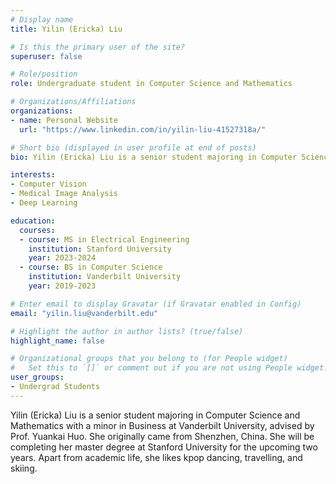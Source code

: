 ```yaml
---
# Display name
title: Yilin (Ericka) Liu

# Is this the primary user of the site?
superuser: false

# Role/position
role: Undergraduate student in Computer Science and Mathematics

# Organizations/Affiliations
organizations:
- name: Personal Website
  url: "https://www.linkedin.com/in/yilin-liu-41527318a/"

# Short bio (displayed in user profile at end of posts)
bio: Yilin (Ericka) Liu is a senior student majoring in Computer Science and Mathematics with a minor in Business at Vanderbilt University, advised by Prof. Yuankai Huo. She originally came from Shenzhen, China. She will be completing her master degree at Stanford University for the upcoming two years. Apart from academic life, she likes kpop dancing, travelling, and skiing.

interests:
- Computer Vision
- Medical Image Analysis
- Deep Learning

education:
  courses:
  - course: MS in Electrical Engineering
    institution: Stanford University
    year: 2023-2024
  - course: BS in Computer Science
    institution: Vanderbilt University
    year: 2019-2023

# Enter email to display Gravatar (if Gravatar enabled in Config)
email: "yilin.liu@vanderbilt.edu"

# Highlight the author in author lists? (true/false)
highlight_name: false

# Organizational groups that you belong to (for People widget)
#   Set this to `[]` or comment out if you are not using People widget.
user_groups:
- Undergrad Students
---
```


Yilin (Ericka) Liu is a senior student majoring in Computer Science and Mathematics with a minor in Business at Vanderbilt University, advised by Prof. Yuankai Huo. She originally came from Shenzhen, China. She will be completing her master degree at Stanford University for the upcoming two years. Apart from academic life, she likes kpop dancing, travelling, and skiing.